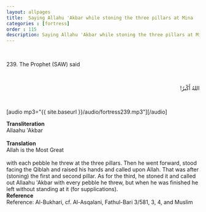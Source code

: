 ```yaml
---
layout: allpages
title:  Saying Allahu 'Akbar while stoning the three pillars at Mina
categories : [fortress]
order : 115
description: Saying Allahu 'Akbar while stoning the three pillars at Mina
---
```

&nbsp; <div class="extra">
239. The Prophet (SAW) said 
</div> 
&nbsp;
<div class="arabictext" dir="RTL">

اللهُ أَكْبرُ!

</div>

&nbsp;

[audio mp3="{{ site.baseurl }}/audio/fortress239.mp3"][/audio]
&nbsp;

<div class="duaextra" tabindex="0"> <div onclick = "void(0)"><strong>Transliteration</strong></div> <div class="extra">
Allaahu 'Akbar

</div> </div> &nbsp;
<div class="duaextra" tabindex="0"> <div onclick = "void(0)"><strong>Translation</strong></div> <div class="extra">
Allah is the Most Great

</div> </div> &nbsp;
&nbsp; <div class="extra">
with each pebble he threw at the three pillars. Then he went forward, stood facing the Qiblah and raised his hands and called upon Allah. That was after (stoning) the first and second pillar. As for the third, he stoned it and called out Allaahu 'Akbar with every pebble he threw, but when he was finished he left without standing at it (for supplications).
</div>  <div class="duaextra" tabindex="0"> <div onclick = "void(0)"><strong>Reference</strong></div> <div class="extra">
Reference: Al-Bukhari, cf. Al-Asqalani, Fathul-Bari 3/581, 3, 4, and Muslim

</div> </div>
